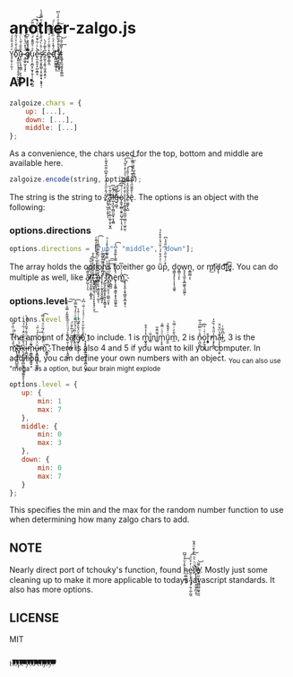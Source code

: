 # another-zalgo.js
 Y̡̦̬̹͎̫̹̦ͤ̈́̒͋̑ͩ́o̎̋ͣ̌͑͐̈́̋́̍ͫ̚҉̧̭͍̼̠̙͓̠̥̬̼̦̺͖̭̩̩͡ũ̶̹͈̠̹͓̯̼̳̦̣̙͉̝̰̤͕͇͂̎̋͑̌ͪͨ́̂ͤ̎̈̀ ̷̵̧̼͚̠̰͓͎͓̈́̉̽̈́̾̔̆ͅg̸̿̑ͥ̏ͪ̀͂͆̓̐͠͏̷̜̱͉͔̲̲͎͓̟̥̩̣͓u̧̨͎͔̻̮̗̫͓̦̬̦̩͙̻̣̪͈̓ͯͣ̋͌̽̈́ͪ̃ͣͮͨ̅̀͢͡e̵̢̫͔͈̯̩̠̺̞̻̭̐̀ͯͬ͂͑͊̂ͥ̔ͪͮͩ͐̇̚̚͝s̴̵̡̛̖͍̮̯̥̳̜̩̟̮͍̝̘͙̱̟̠̹ͭ̇̆̍̀̈́̏̐͒̓̓ͯ͛͗̐̿̐̍̀s͈̰͔̩̭͈̦̰̝͍͙̭͔̅̔͌̓́̀e̶͇̹̳̝̼̊͗͂͋ͯͤͥ̽͗̏̋ͤd̈́̌̾̓ͪͫ̄́ͤ̇̓ͨͣ͘҉̙̳͖̺̳̲̥̝͟͝ ̋̄ͪͭͮ̀̈́ͧ̓̅́̒̈̉ͩ̎́ͦ͆҉͏̹̤̞̙͍͖͟i̸̶̧̩̦̪̬͉̯̟ͪͦ̎̈́ͧ͆̑͂͂̃͐ͪ͢͠t̞͇̥͈̰̮̫͓̱̗̳̤̲͗̌̃̑ͣ̃́͢͝
 
 ## API:
 
 ```javascript
 zalgoize.chars = {
     up: [...],
     down: [...],
     middle: [...]
 };
 ```
 As a convenience, the chars used for the top, bottom and middle are available here.
 
 ```javascript
 zalgoize.encode(string, options);
 ```
 The string is the string to z̛̈́̂ͮ̋̈̾͊̍̀̓͊͆ͦ̃̅͒͌̀҉͉̮̱̦̺̯̹̬͍ͅͅa̢̹̪̣͔̤̣̩͕̲̹͚̜̮̗̮͓̲͊ͣ̃͛̏͟͜͜l̵̺͎̯̰̞̤̻̫̫̫̟͕̞̱̻̈́̋ͧ͆͜͜g̶̵͉̼̺̖͊̑̐̈͆͡͡͝ǫ̷̰̱̹̲̻̣̬͍̤̺̘̲̹̞͉̩̜̥ͮ͑ͨͬ̊̅͒͑̄ĩ̥͙͎̳͉͇̗͖̺̦̫̻̠̜͖̠̰̹͐̂̀̆ͤͥ̌͋ͣͩͧ̽ͣ͂ͣ̀̕͡z̶̠͖͚̙̝̺̽̑̌̊̆̂͛͋ͣ̃͑̄̂͛̄͘͜͡ẽ̢̍͒͂͊ͫ̾͛͛̒͒ͤ̒̐ͭ͋ͣ͟͝͏̢̹͕̦̙̺͙̲̮̪ͅͅ. The options is an object with the following:
 
 ### options.directions
 
 ```javascript
 options.directions = ["up", "middle", "down"];
 ```
 The array holds the options to either go u͂ͭ̉̈́͒́́ͭ̎̈́̾͒͒̓̉p͒ͨͭ̐̋ͮ̈́ͮ̋ͣ̾͆, d͉̳̞̘̙̞͕͎̖̖̱͚̖o̭̻̩̦̞ͅw̞̘̙̘̲̯̩̭̲͚͈͉̰͖̼ͅn̝̳̫̳͕ͅ, or m̡̛͟į̸͘͘d̵̡̧d͡͝l̡̕͡ę̧̛͟. You can do multiple as well, like a̸̷̙̺̹̹̗͉̐͌́̂̕͘͘l̔̾̉̐͛̃͒͠͏͏͎̘̫͓̼̰̤̣̝̻̟͈l̊̂̃̊̀̒̊ͮ̾̊҉̴͉̰̟̺̱̟͈̘̤̖̖̝̣̙̟̟̗̤̟͟͠ ̡̋ͫ̂̇̑ͯ̾̆͑ͭ̊ͣ́ͪ̎̓̄̄ͤ҉̤̳̳͉̘͉͕o̶̻̜̠̥̝̲͍̱͈̗̦̪̙̹̔́̆ͪ̽ͫͩͬ́̋͒̄̅̋͌ͤ̓͑͡f̧̨̹̹̰̞͓̯̭̬̲̻̘̙̆̏̊ͪͣ̃͒̀̐̃ͧ͢ͅ ̡͖͈̗̫̞̳͙͙̰͕̙͓̳̜̥́́͆ͮ̍ͬ͑ͭ̑̓̕͠ͅͅt̃ͫ̊ͩͩͧ̿̉ͧ̈ͯ̉̌̒͑ͣ҉̷̘̲̫̼̟̤͍̞̩̣̺̲̖̫͙͠ͅh̟͕̻̪̠̍ͫ̅ͩ̏ͤ͢͞͠ë̥̖̞̥͇͕̳̞͙̠̟͖͚̞̰́̒ͯ̍̽̇̿͐̇͊̋̆͗͆̔͡ͅm̑͑͗̈́̊͆͜҉̜͓̠̟̭͎̬͉̳̱͕̱̲̞̱̠̖͞.
 
 ### options.level
 
 ```javascript
 options.level = 3;
 ```
 The amount of z̷̹̬̣̦̲͍̩͎̭͈͚͊͛́ͩ̈ͦͪ͐͌͂̓̿̎ͬ̀͝͠ä̸̛̫̣̩̠͚̙́ͯ̅̓̄̈́̕̕l̸͎͍̩̠̘̦ͬ̎ͦ́̾ͫ͂̐ͯͦ̒́͊̿͐͡g̶̸̡̖̥̠͓̖̜͂͛̈́̌̓͊̆̔̾͗̇̑̔̕o͒̉̀͋̆͗͛ͬ͗ͣ̍͐ͭ̃ͥ͆̒҉̠͎̙̥̟̬̬̲͍͖̠̮̱̯̪̝̤̮͟͟ to include. 1 is m͚̘͈͓̔̇̾̊̐i̳͋ní̻͊̑̂̃m̜̟̱ͧͦͨ̿̾ṵ̯͈ͬ̓̌̏ͣͅm̼̔̑̓ͬ̿ͪ, 2 is n̷̖̪͎̻̐̇ͦ̿ͫͣ̅͢ͅo͕̙̰̝͎̖ͭ͛ͥ̊͆r͙͓͇͉̓͒m̧̡̨̻̯̾̋ͩ̽͗̏̄̓ạ̶͎̙͓̟͎͕͈͊̔ͫ̌̈̌l̮͆̑͋̍, 3 is the m̴͑̄̉͑͆̀̊ͩ̇̏̀̐̈̕҉̸̟͕̘̜̯̫̪̺̱̼͞ͅä̵̷̛͙̠̪͈́ͮ̋̚x̨̧̩̣͈͈͓̻̫̰͍̦̬̫͚̯̦̙̦͎͂ͣ̎̑̂͂̆̈́ͥ͂́́ͅi̶̶̹͇̮̣̪̾̀̈̍̈ͦ͋͒͂̓͐ͭ́̀̕m̵̖̼͇̙̪̱̬̰̬͌ͧ̈́́͘ͅû̷̶̢͓̳̟̘̳͓̖̲͈͈̈̍ͬ̇̈͐ͬͧ̋͑͢mͥ̈̃͐͌̇ͪ́͂ͧͩ̔̑̿͡҉̮̻͍͉͡. There is also 4 and 5 if you want to kill your computer. In addition, you can define your own numbers with an object. <sub>You can also use "mega" as a option, but your brain might explode</sub>
 
 ```javascript
 options.level = {
    up: {
        min: 1
        max: 7
    },
    middle: {
        min: 0
        max: 3
    },
    down: {
        min: 0
        max: 7
    }
};
 ```
 This specifies the min and the max for the random number function to use when determining how many zalgo chars to add.
 
 ## NOTE
 
 Nearly direct port of tchouky's function, found [h̴̖̮̻̼̻̝̦̎̾̆ͣͣ̅͆͘͢e͈̩̞̙̪͉͉̦͍̦̼̦̪̭ͥ̓͐ͧͩ͡͠r̸ͦͧͪ͛ͪ̀̉̔̄ͦ̈́͂̚̚҉̮͕͙̮̘̯̣̭̰͙̪̤̝̀ͅeͨ̅͂͏̸̝͈̮̙̤̼͙̹̘̰̻̼̺͚̘̰̰͘͝](http://eeemo.net/). Mostly just some cleaning up to make it more applicable to todays javascript standards. It also has more options.
 
 ## LICENSE
 
 MIT
 
                                                                                                               H͊ͥ͆̊͑̔̐͊͐ͭ̉ͦ̈̄̿̂ͣͨ̈ͧ̑́͗̽̓̿͛̽̓ͤ̄̀̑ͧ̓̾̄ͫ͌ͮ̈́ͫͩ̋ͧͦ̉͂͑̇̏̾ͣ͊̿̋̓ͦͯ̅͋ͥ̂ͧͩͣͬ͛͌̒ͤ̂̐̎̇ͮ̌̉ͤ̊̃͑ͩ͛͗̏̈́̓ͪ̀ͦ̎͒̿ͦ̾̍͗ͯ͑͌̓̿̈́͆ͮ͗ͤ̇̑̓̾̉͛̍̿̋̓̇̓̅͛͊̈́ͮͮ̇ͩ̇̊ͣ̉̌̃̐̿ͨͫ̅̄̐ͬͬ͑̎ͥ͗͐̚o̓ͯ͋͛̇ͯͭ̊̆̎ͧ͆̈́̊́͌͛̑͑͒̊ͮ̈ͥ̇̇̑͊̋̾ͭ̽͒ͧ͌̇ͧͨ̑̆͗̅̂̄ͣͧ̐ͯ̄̿ͥͮ͑ͪ̋͛ͮ̑̾̒͂͌ͩ͂ͤ̆ͮ̑̓͂͌ͦͮ̒̀̓͗͆ͫ̐ͣ̊ͮͨ̽ͧ̏̌ͬ́̅ͩͪ̒ͩ̓͑̚̚̚pͩ̈́̓ͥ̓͑ͩͩ̔ͨ͆̂́ͧͭ͛̏̀ͨ̿̉̐̅̿̀ͫ̈́͐͌̒̇ͩͬ́̉ͦͬ̊͗̒ͬ͒̔͗ͦͥͯ̍͊͊̐̽ͥ̓ͣͪ́͑̓ͫ̽̄ͧ͒ͤ̓ͬ͆͆̓́͋̆̔̏̊ͮ̅̋̍̋̄̍̃ͧ̔͒̂̅̏ͥ͒̈́̍̌͊ͤ̎̓ͭ͌̽ͦ̔͌͒͒̔̂ͤ̏͐ͯͣ̒̓̎̇͊̽͂ͧ̌̅͛̌͋͗ͧ̈́̅̾͗͐͑̀͆ͯ͂̆̾ͤ͊͋͛ͬ̀̎̑̇̈͂͌̚̚̚̚̚̚ê͐ͧ̾͂̌ͮ͗ͫ̈́͊̓̓̉ͭͣ͐̽̓͒̽̐̅̐͑̈́̄͑͂͐̾̊ͤ͒̿͑ͤ̍̌̈́̎̅ͣ̔ͯ̓̊ͯ͛ͤ͛̾̓ͬ̓͗͗̈ͤͦ̂̎̍̋̎̾͗̇ͧ̍̓͗̍ͭ̽̓ͫ̽ͭͬͭ͋̈́̄ͪ̏͆̽̒̋ͨ̓ͨ́̅̈́̑̿̐̒ͮ͒̇̽̆̽͐ͨ̂̓͂͂̉̊̀̄̋͐̿̈̊̊ͧͫ̑͑͛ͬͬ̈́͌̉̿̅ͧ̏͒̓͊̂̄̉͂͋̅ͥͧ͗̄ͫ͐̓͐́̓̒̑ͥͭ̏ͪ̄ͩ̔̏̊͂͗̚̚̚̚̚ ̀̋̃̇̾̍̒̽̒̌ͯ̈͋͂̿̏̈ͩ̈̔̔͊̈̋ͨ̓͒̐͗͊ͤ̏̑͌ͥ̏̌̆̈͋͌̒̌̅̇͆ͦͪ͋̾͊̓̓̂ͩͧͬ̍ͣ̈̾ͫͥ̂̊̂͌͐̂ͨ̔ͨͣ̏͊͊̄ͮͭ̍ͫ̂̉ͮ̉͊͛͛̃͊́̎͒ͭ̆ͯ̒̈ͫͥ̇̈́̑͋ͣ͒̈́̄̔̈͆̾ͤ́͌͛̒ͦͯ͂̒ͬ̅ͦ͋͑ͭ̎̈̔̆͗ͭͩ̆͋̔̌ͩͬ͂̊͆̃̔ͦͯͩͥͣ͐̾͆̚y̌̄̔̔̾̀ͨ̒͆̄̏ͮ̂̋̇͌̔̊̆̍͛̔ͮ͒̇̈́̓̍̇ͣ̀̒ͯ́ͦ͛̂͑ͨ̆̐ͮͪͤ͛̈ͫ̾̄̌̿̂ͭ́̇̅ͮͭ̏̍͂̃̒͐̈́̿ͥ̑̅ͥͮ̓͛̓͛͆̔̾͆͋ͨ͗ͫͧ̓̓̃͐̓̾̔͑̍͐ͧ̊ͣ́ͩ͒̽̔̔̆͒̅̌ͣ̌ͥͨ̄̄͗̍ͧ̑͂̋̂̓̉̀̀̓̿̒̑ͥ̑ͣ̂ͤ̓̿̈̌̽̄̐̏̎̓̀ͥ̑̋̋͛ͥ̚o̊̋̆͆̆̄ͦ̄ͬͭͤͣ̂̒̉ͮͦͭ͊̾ͦͫ̍ͥ̒͗̍ͫ͗͋ͤ̀ͣ̔̽͛̋̓͐͆͒ͫ̔̂ͩͪ̅ͩ͑ͮ̒ͨ̓͆̅ͦ̓̓ͫͧ̑̀ͮ̓ͯ̃ͨ̿̏ͤ̋̓̐̌̈́̒͛̏̌͗̋͌̆̏̓͆ͩ̅́́̅̎̉͋̓̿͒̐̍̇͊ͯ͒̏͆ͨ̔͆̍͒̆͐͒̈ͭ̈́́̾̂͑͐̐ͤ̽̉̎̓̅ͪͮͭ̍ͦ̍̈̆͆͐ͧ̿̍ͯͭͯ̂̐ͫ̋ͩ̔̾̽͒͒̂̊ͧ͌̈̌ͦ̊͐̀̿ͪ̓̚̚̚̚̚̚̚̚u͗ͩ̂̔̀̈́͌̈́̽ͫ͊ͮ̔̈́̏̏͒̑̋̆̏̾ͭ̅͌̀̉̒ͣͨͭͭ̑̀̋̆ͮ͑̍͊ͫ͆̈͊ͩ͆̎̽̅̅̅͐͛̅̄ͧ̅̏̈ͤͭ̐̄̀ͥͧ̇̓ͧ̆̀ͫ̽̓ͦͦ́ͥ͋́͛ͭ͂ͫ̎͆̅ͨ́ͩͨ̈ͭ̍̑͑̐ͭ͂ͣͪ̾̐̌̏ͯͤ̿̂̊ͫͭͭ̾͋̒ͤ̈ͮ͆ͯ̋̇̽̆͐̉ͤ̊͐̓̽ͧ̽̅́͐̇̿ͣ̉͐̄̿̑̃ͮ͋̇̃̉ͮ̿ͧ̎̀̓͌̂̔ͮͧ̆̅̆ͥ̍̓̔͌͒̄̚ ̑̑̑ͯ̇ͭ͗̑ͭͣͯ͆ͮ͛̽ͬͪ̆̊̔͋ͬͦ͒̌̊̂́ͩ̓͗͊ͭ̆̒ͨ̓ͭ̑̔̈́͂̀̌͑̊̂ͦͣ̑̃̀ͮͤ̈́ͤ̈̍̋̍̍͆͛͗ͧ̉͂͂̌ͫͪͩ̋̏ͮͭͩ͌ͦ̍́̆͌ͥͨ͋̒͌̾͒ͦͯ̂͐̓̎͊̏̅͑̂͑̓̇̔ͣ̌͋̃ͤ̈ͮ͋͆ͥ̀ͥͥͣͤͫ̅ͮ̒͗̌͂͋̓͋̀̈ͦͥ̐ͧͣ͒͗͋ͪ̇̊̒̉̄͆̎̓̊̽̉̂̂͒̚e͌͑̈̿̎ͯ͒͑̍̒͗͒ͧ̌̇̇̐̈̇̓ͨ̅́̆ͤͤͤ̀̋̉̈͋̈́͌ͦ̿ͣ͌͋ͭ̇ͩ̀ͮ̒ͭ̂̈͗̓͑̒͑̔̉͛ͫ́͗̀̈́̍̇͛͒̾ͫ̏͆̆͆̏̆ͯ̏̅̅̆̿̿̂ͭ͌͊̽̊ͬ͐̂͂̀̍͗̍̽̋ͭ̃ͭͧ̀̔͆̽͌̓̆̓ͫ̄̒͒ͨͥͨ̾͗͐̆ͦ̓ͨ̋ͣͣͩ͐̇̏͋̓ͬ͗̇ͪ̽͒̅͗̅͌͆ͥ̈̌̀ͥ͋̒̏̎̈́͂̀̂ͩͬͥͧ͆͋̈̌ͩ̎̈́̃ͯͮ͛͌̈́ͦͥͣ͋̚̚̚̚̚nͬ̓͂ͩ̊ͤͬ͑ͮ̃ͦ͋̔̂͆̆͋̃ͤͮͦ̌͌ͨ̄̍͐͋̏̍̏̄̐ͩ͐̃̐̇̃ͧ̎ͨͩ͌́́͊͛ͩ̑̂͛͆̀͂͒͂ͯ͑ͧͥͭͯ͑ͣ͛ͬ̾͋ͯ̓̈́̌̄̏́ͣ̐ͮͦ̆̔ͭ͒͛̏̋̽̎̍́͗̉́̿̅ͦͥ͛̔́͆̿ͫ̈́̄̽͗ͩͨ̊ͦ̓ͪͤ̅ͪͭ͑̊ͧ͛ͬ̈ͪͨͭͮ̋ͬ͒ͮ̋̏̈̀ͥ͗̉ͥͪ̑ͦ͂̈̚̚jͣ̍̃͗͋̌͋͋̒ͩ͒͐ͧͫͯ͛ͭ̆ͬ͊ͯ͌͑̏ͤ̑͆̓͒̾̇̈́̀̍̔̂̈ͣ̏̈̄̎͒ͪ̓̈͌̈́͂ͪͣͬ̽̔̐͑ͯ̐͆ͧ̑ͩ́ͩ̏ͫͧ̽ͪ͋̓ͮͫͧͨͯͨ̔̐͗̏ͪͣ̃̂͒͑ͬ̅̐̽̆͛ͮ̈́ͤ͑̀̈́̄ͨ̌ͣ͗ͨ͆́̀̈͊͑͒̃ͦ̄͆͑̒̇ͦ̃̉͂ͭͭ̍̈́ͭ̓ͥͩͣͥͫ͋̀ͫͬͮ̅̎̽͌͒́̀͗̈ͫ̀̿͒̈́̆̆̎̔͐̊̐͐̐̅̚o͆ͪ̾͊͒̑̉̏͆ͦ̋̇̿͂͒̄͑͋̇̂̾͑̊̈́̾̊ͥ̃̂̇ͧ͌̇͂͆͊͊̋͛̅ͭͩ̎̃̓ͪ̾̂̆̆ͭ̈ͮͦ̏̽̈ͤ́ͨ͑̎̆͆͂̂̊ͭ̄̓̍ͩͦ̊̔̇͌͂́̓̊́ͫ̀̑ͮ͊̏ͨ͑ͣͪ͗̾ͧ̋̏̄ͬ̋̿̓ͮͯ̏͛ͯ͆ͭͥ͊̏͒̾ͮ̃ͥ̄̎̾̊̎͂͒̔̎ͩ̋ͮ͌̚ȳ̒̂̅͛ͧ̍͂̃̇̔̿͑ͥ̇̇̇ͤͥ͑̐̎̌̄̀ͨͬ͗͋̾̃̇̿͋ͪ͋̈́ͣ̒ͯͦ̑͆̾̓͑̀̎̂̈́̂ͭͧͨ̿̏̋̓̄ͨ͂͗̓ͩͧ͆ͬ̂ͣ̀ͭͭ̄̋͊̊̆ͧ͋́ͭ̂̑͂̈͊ͬ̓̀ͣ̓͑̏ͩ͌̒́́͒ͪ͑ͦ͗ͧͭ̿̄̂̀̏̒ͬ̽͋̾͌͋̊̆̂̄̽̑̌͌̋̆́ͣ͆̑͛̃̃̾̓̆̍̎̿ͨ͌͆̊͂ͤ͒ͮ̑̓͆̄͑̂́ͮ̆ͫ͂ͪ̐̐̄ͦͩ͒̽̓ͪ̎ͤ̾ͮ̿̑̓̊ͧͥ͗ͧ̿̍̎̃́̒̆͋ͪ͂̌̃̇ͫͪ̇̌̚!̾ͯͯ͑̽ͥ̑̓͐ͧ̍ͥ̅̉̉̂̓̾̓ͧ̿ͭ̑ͯ̌͆ͥ̽͗̓ͨ̑ͧ͒͑ͦͣͪͭͭ͂ͫ́́̉̿̽̾̑͑̎̉͗̊͌ͣ͑ͦ̊̐̒͛̒ͤ̉ͨͣ͐ͦ͒̒̾̓̀ͫͪͨ͌̎̄ͯ̔̋ͤ̈́̃ͩͭ̐̈́̊̀̓̈ͤͫ͌̅͒ͩ͒ͩ̂͛̓͌ͯ̔͛̑̌ͮͫ̇̒̏̇͌́ͧ͑ͣ͋̾̐͛̀̃̓̈́̽ͣͦ̌ͮ́̑̇͛͐͂ͦ̑̿ͪͮͪͦͯ̿̓̈́̈́ͥͪ̍̓̈͆͋̓ͩ͋ͪ̽̎̍ͦ͂ͯ͑͆̀̂ͭ͌̚̚̚̚
